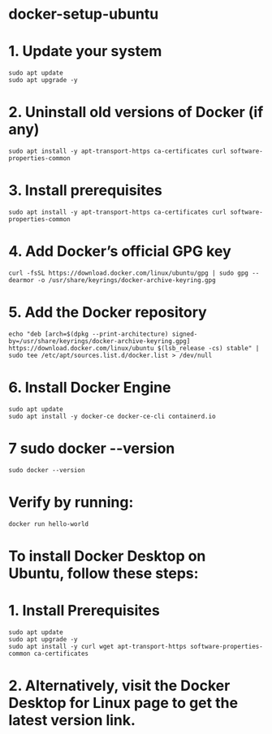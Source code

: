 # docker-setup-ubuntu

# 1. Update your system

    sudo apt update
    sudo apt upgrade -y
    
# 2. Uninstall old versions of Docker (if any)

    sudo apt install -y apt-transport-https ca-certificates curl software-properties-common


# 3. Install prerequisites

    sudo apt install -y apt-transport-https ca-certificates curl software-properties-common

# 4. Add Docker’s official GPG key
    curl -fsSL https://download.docker.com/linux/ubuntu/gpg | sudo gpg --dearmor -o /usr/share/keyrings/docker-archive-keyring.gpg

# 5. Add the Docker repository
    echo "deb [arch=$(dpkg --print-architecture) signed-by=/usr/share/keyrings/docker-archive-keyring.gpg] https://download.docker.com/linux/ubuntu $(lsb_release -cs) stable" | sudo tee /etc/apt/sources.list.d/docker.list > /dev/null
    

# 6. Install Docker Engine
    sudo apt update
    sudo apt install -y docker-ce docker-ce-cli containerd.io

# 7 sudo docker --version
    sudo docker --version

# Verify by running:
    docker run hello-world

<h1 class="text-center">To install Docker Desktop on Ubuntu, follow these steps:</h1>

# 1. Install Prerequisites
    sudo apt update
    sudo apt upgrade -y
    sudo apt install -y curl wget apt-transport-https software-properties-common ca-certificates

# 2. Alternatively, visit the Docker Desktop for Linux page to get the latest version link.







